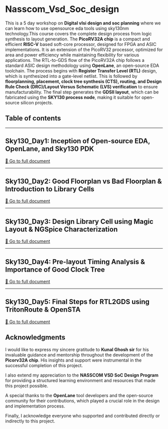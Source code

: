# Nasscom_Vsd_Soc_design
This is a 5 day workshop on **Digital vlsi design and soc planning** where we can learn how to use opensource eda tools using sky130nm technology.This course covers the complete design process from logic synthesis to layout generation.
The **PicoRV32A chip** is a compact and efficient **RISC-V** based soft-core processor, designed for FPGA and ASIC implementations. It is an extension of the PicoRV32 processor, optimized for area and power efficiency while maintaining flexibility for various applications. The RTL-to-GDS flow of the PicoRV32A chip follows a standard ASIC design methodology using **OpenLane**, an open-source EDA toolchain. The process begins with **Register Transfer Level (RTL)** design, which is synthesized into a gate-level netlist. This is followed by **floorplanning, placement, clock tree synthesis (CTS), routing, and Design Rule Check (DRC)/Layout Versus Schematic (LVS) verification** to ensure manufacturability. The final step generates the **GDSII layout**, which can be fabricated using the **SKY130 process node**, making it suitable for open-source silicon projects.
## Table of contents


---

## Sky130_Day1: Inception of Open-source EDA, OpenLane, and Sky130 PDK  
[📄 Go to full document](docs/sky130_day1.md)  

---

## Sky130_Day2: Good Floorplan vs Bad Floorplan & Introduction to Library Cells  
[📄 Go to full document](docs/sky130_day2.md)  

---

## Sky130_Day3: Design Library Cell using Magic Layout & NGSpice Characterization  
[📄 Go to full document](docs/sky130_day3.md)  

---

## Sky130_Day4: Pre-layout Timing Analysis & Importance of Good Clock Tree  
[📄 Go to full document](docs/sky130_day4.md)  

---

## Sky130_Day5: Final Steps for RTL2GDS using TritonRoute & OpenSTA  
[📄 Go to full document](docs/sky130_day5.md)  





## Acknowledgments

I would like to express my sincere gratitude to **Kunal Ghosh sir** for his invaluable guidance and mentorship throughout the development of the **Picorv32A chip**. His insights and support were instrumental in the successful completion of this project.

I also extend my appreciation to the **NASSCOM VSD SoC Design Program** for providing a structured learning environment and resources that made this project possible.

A special thanks to the **OpenLane** tool developers and the open-source community for their contributions, which played a crucial role in the design and implementation process.

Finally, I acknowledge everyone who supported and contributed directly or indirectly to this project.
